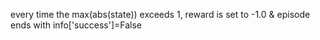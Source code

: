 every time the max(abs(state)) exceeds 1, reward is set to -1.0 & episode ends with info['success']=False